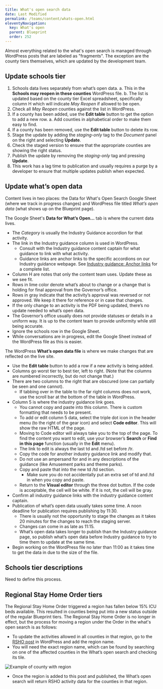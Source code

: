 ```yaml
---
title: What's open search data
date: Last Modified 
permalink: /teams/content/whats-open.html
eleventyNavigation:
  key: What's open
  parent: Blueprint
  order: 252
---
```


Almost everything related to the what's open search is managed through WordPress posts that are labeled as "fragments". The exception are the county tiers themselves, which are updated by the development team.

## Update schools tier

1. Schools data lives separately from what’s open data.
  a. This in the **Schools may reopen in these counties** WordPress file.
  b. The list is updated based on the county tier Excel spreadsheet, specifically column H which will indicate _May Reopen_ if allowed to be open.
2. Check all _May Reopen_ counties against the list in WordPress.
3. If a county has been added, use the **Edit table** button to get the option to add a new row.
  a. Add counties in alphabetical order to make them easy to find.
4. If a county has been removed, use the **Edit table** button to delete its row.
5. Stage the update by adding the _staging-only_ tag to the _Document_ panel on the right and selecting **Update**.
6. Check the staged version to ensure that the appropriate counties are showing the right status.
7. Publish the update by removing the _staging-only_ tag and pressing **Update**.
8. This work has a lag time to publication and usually requires a purge by a developer to ensure that multiple updates publish when expected.

## Update what’s open data

Content lives in two places: the Data for What's Open Search Google Sheet (where we track in progress changes) and WordPress file titled _What’s open data_ (what shows up on the Blueprint page).

The Google Sheet's **Data for What’s Open...** tab is where the current data lives.

* The _Category_ is usually the Industry Guidance accordion for that activity.
* The link in the Industry guidance column is used in WordPress.
  * Consult with the Industry guidance content captain for what guidance to link with what activity.
  * Guidance links are anchor links to the specific accordions on our Industry guidance webpage. See [Industry guidance: Anchor links](https://docs.google.com/document/d/1HQIg2FNAxGnjGs9jPFCrFXs1XvN17d_ojHrnfZvvLus/edit) for a complete list.
* Column H are notes that only the content team uses. Update these as we see fit.
* Rows in lime color denote what’s about to change or a change that is holding for final approval from the Governor’s office.
* Rows in gray indicate that the activity’s approval was reversed or not approved. We keep it there for reference or in case that changes.
* If the only change to an activity is the PDF being updated, there’s no update needed to what’s open data.
* The Governor’s office usually does not provide statuses or details in a uniform way. It is up to the content team to provide uniformity while still being accurate.
* Ignore the schools row in the Google Sheet.
* While conversations are in progress, edit the Google Sheet instead of the WordPress file as this is easier.

The WordPress **What’s open data file** is where we make changes that are reflected on the live site.

* Use the **Edit table** button to add a row if a new activity is being added.
* Columns go worst tier to best tier, left to right. (Note that the columns are numbered incorrectly, but do not change that.)
* There are two columns to the right that are obscured (one can partially be seen and one cannot).
  * If tabbing over in the table to the far right columns does not work, use the scroll bar at the bottom of the table in WordPress.
* Column 5 is where the industry guidance link goes.
  * You cannot copy and paste into this column. There is custom formatting that needs to be present.
  * To add or edit column 5 data, select the triple dot icon in the header menu (to the right of the gear icon) and select **Code editor**. This will show the raw HTML of the page.
  * Moving to Code editor will always take you to the top of the page. To find the content you want to edit, use your browser’s **Search** or **Find in this page** function (usually in the **Edit** menu).
  * The link to edit is always the last td and /td set before /tr.
  * Copy the code for another industry guidance link and modify that.
  * Do not use an ampersand for and in any descriptions of the guidance (like Amusement parks and theme parks).
  * Copy and paste that into the new td /td section.
    * Make sure you do not accidentally put an extra set of td and /td in when you copy and paste.
  * Return to the **Visual editor** through the three dot button. If the code is acceptable, the cell will be white. If it is not, the cell will be gray.
* Confirm all industry guidance links with the industry guidance content captain.
* Publication of what’s open data usually takes some time. A noon deadline for publication requires publishing by 11:30.
  * There is usually not the opportunity to stage the changes as it takes 20 minutes for the changes to reach the staging server.
  * Changes can come in as late as 11:15.
  * What’s open data takes longer to publish than the Industry guidance page, so publish what’s open data before Industry guidance to try to time them to update at the same time.
* Begin working on the WordPress file no later than 11:00 as it takes time to get the data in due to the size of the file.

## Schools tier descriptions

Need to define this process.

## Regional Stay Home Order tiers

The Regional Stay Home Order triggered a region has fallen below 15% ICU beds available. This resulted in counties being put into a new status outside of the regular Blueprint tiers. The Regional Stay Home Order is no longer in effect, but the process for moving a region under the Order in the what's open search is as follows:

* To update the activities allowed in all counties in that region, go to the [RSHO post](https://as-go-covid19-d-001.azurewebsites.net/wp-admin/post.php?post=7402&action=edit) in WordPress and add the region name.
* You will need the exact region name, which can be found by searching on one of the affected counties in the What’s open search and checking its tile.

![Example of county with region](https://cagov.github.io/covid19.ca.gov-site-eng-playbook/content/images/region-example.jpg)

* Once the region is added to this post and published, the What’s open search will return RSHO activity data for the counties in that region.
